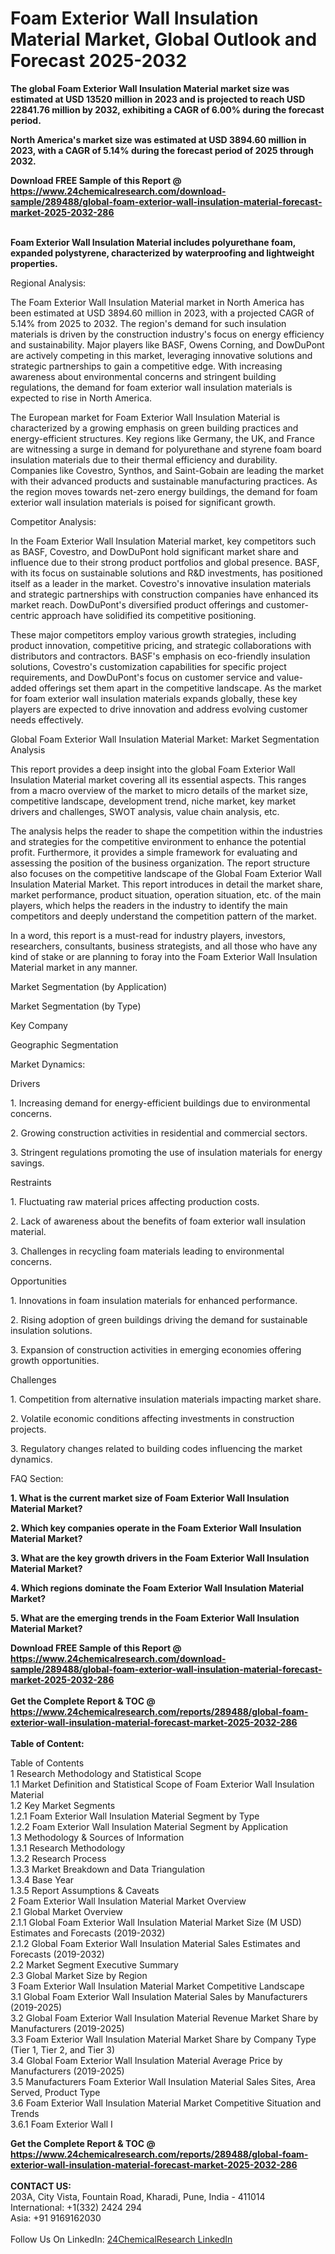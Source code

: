 <h1>Foam Exterior Wall Insulation Material Market, Global Outlook and Forecast 2025-2032</h1><p><strong>The global Foam Exterior Wall Insulation Material market size was estimated at USD 13520 million in 2023 and is projected to reach USD 22841.76 million by 2032, exhibiting a CAGR of 6.00% during the forecast period. </strong></p><p>
</p><p><strong>North America's market size was estimated at USD 3894.60 million in 2023, with a CAGR of 5.14% during the forecast period of 2025 through 2032.</strong></p><div><b>Download FREE Sample of this Report @ 
            <a href="https://www.24chemicalresearch.com/download-sample/289488/global-foam-exterior-wall-insulation-material-forecast-market-2025-2032-286">
            https://www.24chemicalresearch.com/download-sample/289488/global-foam-exterior-wall-insulation-material-forecast-market-2025-2032-286</a></b></div><br><p>
</p><p><strong>Foam Exterior Wall Insulation Material includes polyurethane foam, expanded polystyrene, characterized by waterproofing and lightweight properties.</strong></p><p>
Regional Analysis:</p><p>
</p><p>The Foam Exterior Wall Insulation Material market in North America has been estimated at USD 3894.60 million in 2023, with a projected CAGR of 5.14% from 2025 to 2032. The region's demand for such insulation materials is driven by the construction industry's focus on energy efficiency and sustainability. Major players like BASF, Owens Corning, and DowDuPont are actively competing in this market, leveraging innovative solutions and strategic partnerships to gain a competitive edge. With increasing awareness about environmental concerns and stringent building regulations, the demand for foam exterior wall insulation materials is expected to rise in North America.</p><p>
</p><p>The European market for Foam Exterior Wall Insulation Material is characterized by a growing emphasis on green building practices and energy-efficient structures. Key regions like Germany, the UK, and France are witnessing a surge in demand for polyurethane and styrene foam board insulation materials due to their thermal efficiency and durability. Companies like Covestro, Synthos, and Saint-Gobain are leading the market with their advanced products and sustainable manufacturing practices. As the region moves towards net-zero energy buildings, the demand for foam exterior wall insulation materials is poised for significant growth.</p><p>
Competitor Analysis:</p><p>
</p><p>In the Foam Exterior Wall Insulation Material market, key competitors such as BASF, Covestro, and DowDuPont hold significant market share and influence due to their strong product portfolios and global presence. BASF, with its focus on sustainable solutions and R&amp;D investments, has positioned itself as a leader in the market. Covestro's innovative insulation materials and strategic partnerships with construction companies have enhanced its market reach. DowDuPont's diversified product offerings and customer-centric approach have solidified its competitive positioning.</p><p>
</p><p>These major competitors employ various growth strategies, including product innovation, competitive pricing, and strategic collaborations with distributors and contractors. BASF's emphasis on eco-friendly insulation solutions, Covestro's customization capabilities for specific project requirements, and DowDuPont's focus on customer service and value-added offerings set them apart in the competitive landscape. As the market for foam exterior wall insulation materials expands globally, these key players are expected to drive innovation and address evolving customer needs effectively.</p><p>
Global Foam Exterior Wall Insulation Material Market: Market Segmentation Analysis</p><p>
</p><p>This report provides a deep insight into the global Foam Exterior Wall Insulation Material market covering all its essential aspects. This ranges from a macro overview of the market to micro details of the market size, competitive landscape, development trend, niche market, key market drivers and challenges, SWOT analysis, value chain analysis, etc.</p><p>
</p><p>The analysis helps the reader to shape the competition within the industries and strategies for the competitive environment to enhance the potential profit. Furthermore, it provides a simple framework for evaluating and assessing the position of the business organization. The report structure also focuses on the competitive landscape of the Global Foam Exterior Wall Insulation Material Market. This report introduces in detail the market share, market performance, product situation, operation situation, etc. of the main players, which helps the readers in the industry to identify the main competitors and deeply understand the competition pattern of the market.</p><p>
</p><p>In a word, this report is a must-read for industry players, investors, researchers, consultants, business strategists, and all those who have any kind of stake or are planning to foray into the Foam Exterior Wall Insulation Material market in any manner.</p><p>
Market Segmentation (by Application)</p><p>
</p><p>
Market Segmentation (by Type)</p><p>
</p><p>
Key Company</p><p>
</p><p>
Geographic Segmentation</p><p>
</p><p>

Market Dynamics:</p><p>
Drivers</p><p>
</p><p>1. Increasing demand for energy-efficient buildings due to environmental concerns.</p><p>
2. Growing construction activities in residential and commercial sectors.</p><p>
3. Stringent regulations promoting the use of insulation materials for energy savings.</p><p>
Restraints</p><p>
</p><p>1. Fluctuating raw material prices affecting production costs.</p><p>
2. Lack of awareness about the benefits of foam exterior wall insulation material.</p><p>
3. Challenges in recycling foam materials leading to environmental concerns.</p><p>
Opportunities</p><p>
</p><p>1. Innovations in foam insulation materials for enhanced performance.</p><p>
2. Rising adoption of green buildings driving the demand for sustainable insulation solutions.</p><p>
3. Expansion of construction activities in emerging economies offering growth opportunities.</p><p>
Challenges</p><p>
</p><p>1. Competition from alternative insulation materials impacting market share.</p><p>
2. Volatile economic conditions affecting investments in construction projects.</p><p>
3. Regulatory changes related to building codes influencing the market dynamics.</p><p>
FAQ Section:</p><p>
</p><p><strong>1. What is the current market size of Foam Exterior Wall Insulation Material Market?</strong></p><p>
</p><p>
</p><p></p><p>
</p><p><strong>2. Which key companies operate in the Foam Exterior Wall Insulation Material Market?</strong></p><p>
</p><p>
</p><p></p><p>
</p><p><strong>3. What are the key growth drivers in the Foam Exterior Wall Insulation Material Market?</strong></p><p>
</p><p>
</p><p></p><p>
</p><p><strong>4. Which regions dominate the Foam Exterior Wall Insulation Material Market?</strong></p><p>
</p><p>
</p><p></p><p>
</p><p><strong>5. What are the emerging trends in the Foam Exterior Wall Insulation Material Market?</strong></p><p>
</p><div><b>Download FREE Sample of this Report @ 
            <a href="https://www.24chemicalresearch.com/download-sample/289488/global-foam-exterior-wall-insulation-material-forecast-market-2025-2032-286">
            https://www.24chemicalresearch.com/download-sample/289488/global-foam-exterior-wall-insulation-material-forecast-market-2025-2032-286</a></b></div><br><div><b>Get the Complete Report & TOC @ 
            <a href="https://www.24chemicalresearch.com/reports/289488/global-foam-exterior-wall-insulation-material-forecast-market-2025-2032-286">
            https://www.24chemicalresearch.com/reports/289488/global-foam-exterior-wall-insulation-material-forecast-market-2025-2032-286</a></b></div><br>
            <b>Table of Content:</b><p>Table of Contents<br />
1 Research Methodology and Statistical Scope<br />
1.1 Market Definition and Statistical Scope of Foam Exterior Wall Insulation Material<br />
1.2 Key Market Segments<br />
1.2.1 Foam Exterior Wall Insulation Material Segment by Type<br />
1.2.2 Foam Exterior Wall Insulation Material Segment by Application<br />
1.3 Methodology & Sources of Information<br />
1.3.1 Research Methodology<br />
1.3.2 Research Process<br />
1.3.3 Market Breakdown and Data Triangulation<br />
1.3.4 Base Year<br />
1.3.5 Report Assumptions & Caveats<br />
2 Foam Exterior Wall Insulation Material Market Overview<br />
2.1 Global Market Overview<br />
2.1.1 Global Foam Exterior Wall Insulation Material Market Size (M USD) Estimates and Forecasts (2019-2032)<br />
2.1.2 Global Foam Exterior Wall Insulation Material Sales Estimates and Forecasts (2019-2032)<br />
2.2 Market Segment Executive Summary<br />
2.3 Global Market Size by Region<br />
3 Foam Exterior Wall Insulation Material Market Competitive Landscape<br />
3.1 Global Foam Exterior Wall Insulation Material Sales by Manufacturers (2019-2025)<br />
3.2 Global Foam Exterior Wall Insulation Material Revenue Market Share by Manufacturers (2019-2025)<br />
3.3 Foam Exterior Wall Insulation Material Market Share by Company Type (Tier 1, Tier 2, and Tier 3)<br />
3.4 Global Foam Exterior Wall Insulation Material Average Price by Manufacturers (2019-2025)<br />
3.5 Manufacturers Foam Exterior Wall Insulation Material Sales Sites, Area Served, Product Type<br />
3.6 Foam Exterior Wall Insulation Material Market Competitive Situation and Trends<br />
3.6.1 Foam Exterior Wall I</p><div><b>Get the Complete Report & TOC @ 
            <a href="https://www.24chemicalresearch.com/reports/289488/global-foam-exterior-wall-insulation-material-forecast-market-2025-2032-286">
            https://www.24chemicalresearch.com/reports/289488/global-foam-exterior-wall-insulation-material-forecast-market-2025-2032-286</a></b></div><br><b>CONTACT US:</b><br>
            203A, City Vista, Fountain Road, Kharadi, Pune, India - 411014<br>
            International: +1(332) 2424 294<br>
            Asia: +91 9169162030 <br><br>
            Follow Us On LinkedIn: <a href="https://www.linkedin.com/company/24chemicalresearch/">24ChemicalResearch LinkedIn</a>